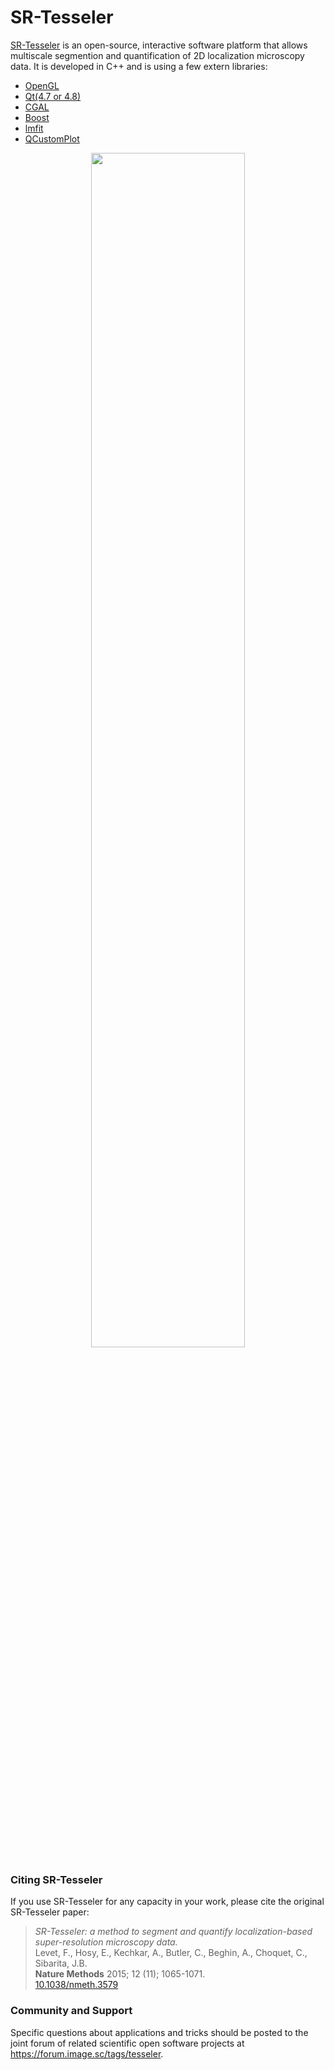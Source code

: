 # SR-Tesseler
[SR-Tesseler](http://www.iins.u-bordeaux.fr/team-sibarita-SR-Tesseler) is an open-source, interactive software platform that allows multiscale segmention and quantification of 2D localization microscopy data. It is developed in C++ and is using a few extern libraries:

- [OpenGL](https://www.opengl.org/)
- [Qt(4.7 or 4.8)](http://www.qt.io/)
- [CGAL](http://www.cgal.org/)
- [Boost](http://www.boost.org/)
- [lmfit](http://apps.jcns.fz-juelich.de/doku/sc/lmfit)
- [QCustomPlot](http://qcustomplot.com/)

<p align="center">
<img src="http://www.iins.u-bordeaux.fr/IMG/png/sr-tesseler-software-2.png" width="70%">
</p>

### Citing SR-Tesseler

If you use SR-Tesseler for any capacity in your work, please cite the original SR-Tesseler paper:

> *SR-Tesseler: a method to segment and quantify localization-based super-resolution microscopy data.*  
> Levet, F., Hosy, E., Kechkar, A., Butler, C., Beghin, A., Choquet, C., Sibarita, J.B.  
> **Nature Methods** 2015; 12 (11); 1065-1071.  
> [10.1038/nmeth.3579](https://doi.org/10.1038/nmeth.3579)

### Community and Support

Specific questions about applications and tricks should be posted to the joint forum of related scientific open software projects at https://forum.image.sc/tags/tesseler.
